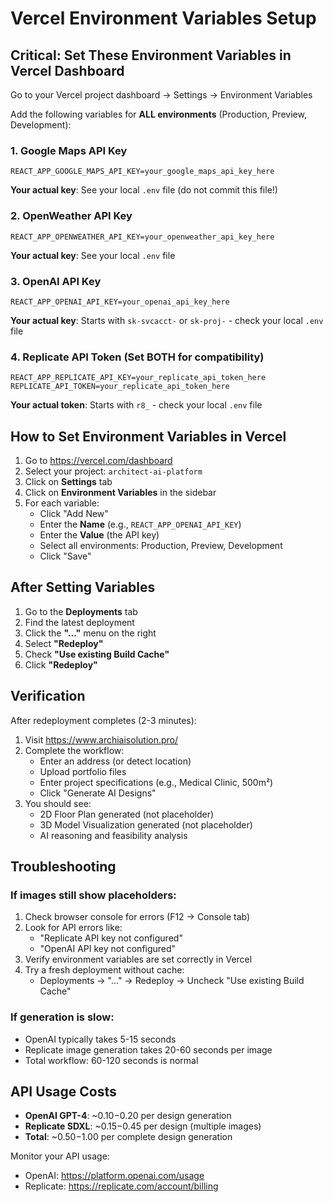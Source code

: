# Vercel Environment Variables Setup

## Critical: Set These Environment Variables in Vercel Dashboard

Go to your Vercel project dashboard → Settings → Environment Variables

Add the following variables for **ALL environments** (Production, Preview, Development):

### 1. Google Maps API Key
```
REACT_APP_GOOGLE_MAPS_API_KEY=your_google_maps_api_key_here
```
**Your actual key**: See your local `.env` file (do not commit this file!)

### 2. OpenWeather API Key
```
REACT_APP_OPENWEATHER_API_KEY=your_openweather_api_key_here
```
**Your actual key**: See your local `.env` file

### 3. OpenAI API Key
```
REACT_APP_OPENAI_API_KEY=your_openai_api_key_here
```
**Your actual key**: Starts with `sk-svcacct-` or `sk-proj-` - check your local `.env` file

### 4. Replicate API Token (Set BOTH for compatibility)
```
REACT_APP_REPLICATE_API_KEY=your_replicate_api_token_here
REPLICATE_API_TOKEN=your_replicate_api_token_here
```
**Your actual token**: Starts with `r8_` - check your local `.env` file

## How to Set Environment Variables in Vercel

1. Go to https://vercel.com/dashboard
2. Select your project: `architect-ai-platform`
3. Click on **Settings** tab
4. Click on **Environment Variables** in the sidebar
5. For each variable:
   - Click "Add New"
   - Enter the **Name** (e.g., `REACT_APP_OPENAI_API_KEY`)
   - Enter the **Value** (the API key)
   - Select all environments: Production, Preview, Development
   - Click "Save"

## After Setting Variables

1. Go to the **Deployments** tab
2. Find the latest deployment
3. Click the **"..."** menu on the right
4. Select **"Redeploy"**
5. Check **"Use existing Build Cache"**
6. Click **"Redeploy"**

## Verification

After redeployment completes (2-3 minutes):

1. Visit https://www.archiaisolution.pro/
2. Complete the workflow:
   - Enter an address (or detect location)
   - Upload portfolio files
   - Enter project specifications (e.g., Medical Clinic, 500m²)
   - Click "Generate AI Designs"
3. You should see:
   - 2D Floor Plan generated (not placeholder)
   - 3D Model Visualization generated (not placeholder)
   - AI reasoning and feasibility analysis

## Troubleshooting

### If images still show placeholders:

1. Check browser console for errors (F12 → Console tab)
2. Look for API errors like:
   - "Replicate API key not configured"
   - "OpenAI API key not configured"
3. Verify environment variables are set correctly in Vercel
4. Try a fresh deployment without cache:
   - Deployments → "..." → Redeploy → Uncheck "Use existing Build Cache"

### If generation is slow:

- OpenAI typically takes 5-15 seconds
- Replicate image generation takes 20-60 seconds per image
- Total workflow: 60-120 seconds is normal

## API Usage Costs

- **OpenAI GPT-4**: ~$0.10-$0.20 per design generation
- **Replicate SDXL**: ~$0.15-$0.45 per design (multiple images)
- **Total**: ~$0.50-$1.00 per complete design generation

Monitor your API usage:
- OpenAI: https://platform.openai.com/usage
- Replicate: https://replicate.com/account/billing
